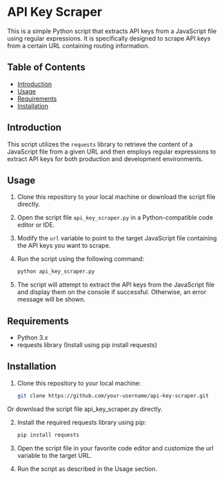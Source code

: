 # API Key Scraper

This is a simple Python script that extracts API keys from a JavaScript file using regular expressions. It is specifically designed to scrape API keys from a certain URL containing routing information.

## Table of Contents

- [Introduction](#introduction)
- [Usage](#usage)
- [Requirements](#requirements)
- [Installation](#installation)

## Introduction

This script utilizes the `requests` library to retrieve the content of a JavaScript file from a given URL and then employs regular expressions to extract API keys for both production and development environments.

## Usage

1. Clone this repository to your local machine or download the script file directly.

2. Open the script file `api_key_scraper.py` in a Python-compatible code editor or IDE.

3. Modify the `url` variable to point to the target JavaScript file containing the API keys you want to scrape.

4. Run the script using the following command:

   ```bash
   python api_key_scraper.py

5. The script will attempt to extract the API keys from the JavaScript file and display them on the console if successful. Otherwise, an error message will be shown.

## Requirements
* Python 3.x
* requests library (Install using pip install requests)

## Installation
1. Clone this repository to your local machine:
    ```bash
    git clone https://github.com/your-username/api-key-scraper.git
Or download the script file api_key_scraper.py directly.

2. Install the required requests library using pip:
    ```bash
    pip install requests
    
3. Open the script file in your favorite code editor and customize the url variable to the target URL.

4. Run the script as described in the Usage section.
